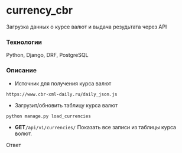 # currency_cbr
Загрузка данных о курсе валют и выдача резудьтата через API

### Технологии
Python, Django, DRF, PostgreSQL

### Описание

- Источник для получения курса валют
```
https://www.cbr-xml-daily.ru/daily_json.js
```
- Загрузит/обновить таблицу курса валют
```
python manage.py load_currencies
```

- **GET**```/api/v1/currencies/``` Показать все записи из таблицы курса волют.

Ответ
```json

```
